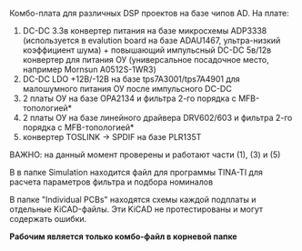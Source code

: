 Комбо-плата для различных DSP проектов на базе чипов AD.
На плате:
1. DC-DC 3.3в конвертер питания на базе микросхемы ADP3338 (используется в evalution board на базе ADAU1467, ультра-низкий коэффициент шума) + повышающий импульсный DC-DC  5в/12в конвертер для питания ОУ (универсальное посадочное место, например Mornsun A0512S-1WR3)
2. DC-DC LDO +12В/-12В на базе tps7A3001/tps7A4901 для малошумного питания ОУ после импульсного DC-DC
3. 2 платы ОУ на базе OPA2134 и фильтра 2-го порядка с MFB-топологией*
4. 2 платы ОУ на базе линейного драйвера DRV602/603 и фильтра 2-го порядка с MFB-топологией*
5. конвертер TOSLINK -> SPDIF на базе PLR135T

ВАЖНО: на данный момент проверены и работают части (1), (3) и (5)

В в папке Simulation находится файл для программы TINA-TI для расчета параметров фильтра и подбора номиналов

В папке "Individual PCBs" находятся схемы каждой подплаты и отдельные KiCAD-файлы. Эти KiCAD не протестированы и могут содержать ошибки.

**Рабочим является только комбо-файл в корневой папке**

